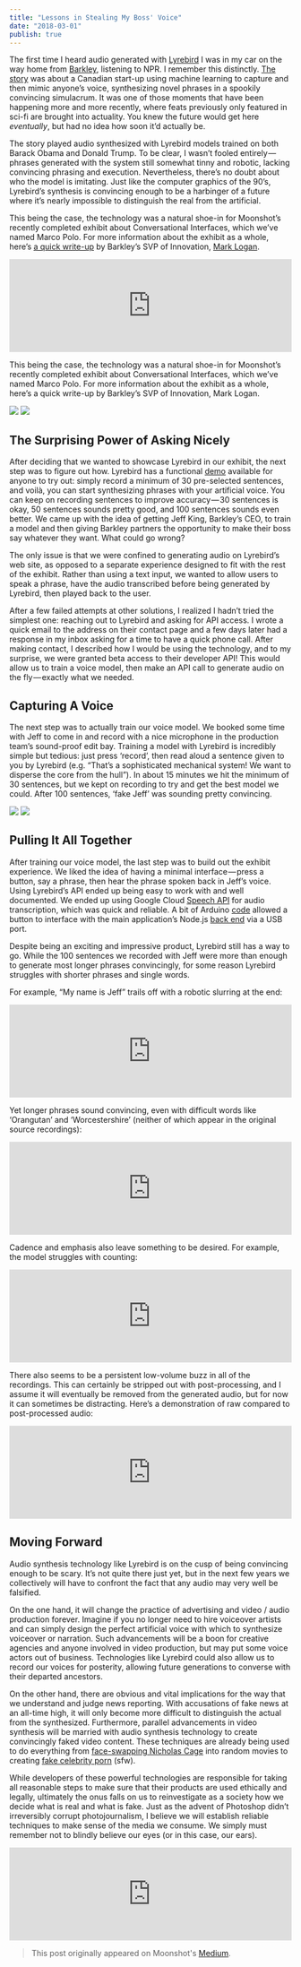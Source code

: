 ```yaml
---
title: "Lessons in Stealing My Boss' Voice"
date: "2018-03-01"
publish: true
---
```


<section class="blog-section">

The first time I heard audio generated with <a href="https://lyrebird.ai/">Lyrebird</a> I was in my car on the way home from <a href="https://www.barkleyus.com/">Barkley</a>, listening to NPR. I remember this distinctly. <a href="https://www.npr.org/2017/05/05/527013820/new-software-can-mimic-anyones-voice">The story</a> was about a Canadian start-up using machine learning to capture and then mimic anyone’s voice, synthesizing novel phrases in a spookily convincing simulacrum. It was one of those moments that have been happening more and more recently, where feats previously only featured in sci-fi are brought into actuality. You knew the future would get here _eventually_, but had no idea how soon it’d actually be.

The story played audio synthesized with Lyrebird models trained on both Barack Obama and Donald Trump. To be clear, I wasn’t fooled entirely — phrases generated with the system still somewhat tinny and robotic, lacking convincing phrasing and execution. Nevertheless, there’s no doubt about who the model is imitating. Just like the computer graphics of the 90’s, Lyrebird’s synthesis is convincing enough to be a harbinger of a future where it’s nearly impossible to distinguish the real from the artificial.

This being the case, the technology was a natural shoe-in for Moonshot’s recently completed exhibit about Conversational Interfaces, which we’ve named Marco Polo. For more information about the exhibit as a whole, here’s <a href="https://medium.com/moonshotlab/marco-polo-58201c14c669">a quick write-up</a> by Barkley’s SVP of Innovation, <a href="https://www.linkedin.com/in/marklogan/">Mark Logan</a>.

<iframe width="100%" height="166" scrolling="no" frameborder="no" src="https://w.soundcloud.com/player/?url=https%3A//api.soundcloud.com/tracks/318661840&amp;color=ff5500"></iframe>

This being the case, the technology was a natural shoe-in for Moonshot’s recently completed exhibit about Conversational Interfaces, which we’ve named Marco Polo. For more information about the exhibit as a whole, here’s a quick write-up by Barkley’s SVP of Innovation, Mark Logan.

<div class="blog-inset">
  <hidden>
    <img src='jasmine.jpg' />
    <img src='jasmine-zoom.jpg' />
  </hidden>
  <zoom-image src='jasmine.jpg' zoomSrc='jasmine-zoom.jpg' alt='Lyrebird Demo, In Situ' caption='Lyrebird Demo, In Situ'></zoom-image>
</div>

</section>

<section class="blog-section">

## The Surprising Power of Asking Nicely

After deciding that we wanted to showcase Lyrebird in our exhibit, the next step was to figure out how. Lyrebird has a functional <a href="https://lyrebird.ai/signup">demo</a> available for anyone to try out: simply record a minimum of 30 pre-selected sentences, and voilà, you can start synthesizing phrases with your artificial voice. You can keep on recording sentences to improve accuracy — 30 sentences is okay, 50 sentences sounds pretty good, and 100 sentences sounds even better. We came up with the idea of getting Jeff King, Barkley’s CEO, to train a model and then giving Barkley partners the opportunity to make their boss say whatever they want. What could go wrong?

The only issue is that we were confined to generating audio on Lyrebird’s web site, as opposed to a separate experience designed to fit with the rest of the exhibit. Rather than using a text input, we wanted to allow users to speak a phrase, have the audio transcribed before being generated by Lyrebird, then played back to the user.

After a few failed attempts at other solutions, I realized I hadn’t tried the simplest one: reaching out to Lyrebird and asking for API access. I wrote a quick email to the address on their contact page and a few days later had a response in my inbox asking for a time to have a quick phone call. After making contact, I described how I would be using the technology, and to my surprise, we were granted beta access to their developer API! This would allow us to train a voice model, then make an API call to generate audio on the fly — exactly what we needed.

</section>

<section class="blog-section">

## Capturing A Voice

The next step was to actually train our voice model. We booked some time with Jeff to come in and record with a nice microphone in the production team’s sound-proof edit bay. Training a model with Lyrebird is incredibly simple but tedious: just press ‘record’, then read aloud a sentence given to you by Lyrebird (e.g. “That’s a sophisticated mechanical system! We want to disperse the core from the hull”). In about 15 minutes we hit the minimum of 30 sentences, but we kept on recording to try and get the best model we could. After 100 sentences, ‘fake Jeff’ was sounding pretty convincing.

<div class="blog-inset">
  <hidden>
    <img src='jeff.jpg' />
    <img src='jeff-zoom.jpg' />
  </hidden>
  <zoom-image src='jeff.jpg' zoomSrc='jeff-zoom.jpg' alt='Recording Session with Barkley CEO Jeff King' caption='Recording Session with Barkley CEO Jeff King'></zoom-image>
</div>

</section>

<section class="blog-section">

## Pulling It All Together

After training our voice model, the last step was to build out the exhibit experience. We liked the idea of having a minimal interface — press a button, say a phrase, then hear the phrase spoken back in Jeff’s voice. Using Lyrebird’s API ended up being easy to work with and well documented. We ended up using Google Cloud <a href="https://cloud.google.com/speech/">Speech API</a> for audio transcription, which was quick and reliable. A bit of Arduino <a href="https://github.com/MoonshotLab/lyrebird-demo/blob/master/arduino/uno/uno.ino">code</a> allowed a button to interface with the main application’s Node.js <a href="https://github.com/MoonshotLab/lyrebird-demo/blob/master/lib/arduino.js">back end</a> via a USB port.

Despite being an exciting and impressive product, Lyrebird still has a way to go. While the 100 sentences we recorded with Jeff were more than enough to generate most longer phrases convincingly, for some reason Lyrebird struggles with shorter phrases and single words.

For example, “My name is Jeff” trails off with a robotic slurring at the end:

<iframe width="100%" height="166" scrolling="no" frameborder="no" src="https://w.soundcloud.com/player/?url=https%3A//api.soundcloud.com/tracks/402074355&amp;color=ff5500"></iframe>

Yet longer phrases sound convincing, even with difficult words like ‘Orangutan’ and ‘Worcestershire’ (neither of which appear in the original source recordings):

<iframe width="100%" height="166" scrolling="no" frameborder="no" src="https://w.soundcloud.com/player/?url=https%3A//api.soundcloud.com/tracks/402074367&amp;color=ff5500"></iframe>

Cadence and emphasis also leave something to be desired. For example, the model struggles with counting:

<iframe width="100%" height="166" scrolling="no" frameborder="no" src="https://w.soundcloud.com/player/?url=https%3A//api.soundcloud.com/tracks/402074385&amp;color=ff5500"></iframe>

There also seems to be a persistent low-volume buzz in all of the recordings. This can certainly be stripped out with post-processing, and I assume it will eventually be removed from the generated audio, but for now it can sometimes be distracting. Here’s a demonstration of raw compared to post-processed audio:

<iframe width="100%" height="166" scrolling="no" frameborder="no" src="https://w.soundcloud.com/player/?url=https%3A//api.soundcloud.com/tracks/402689490&amp;color=ff5500"></iframe>

</section>

<section class="blog-section">

## Moving Forward

Audio synthesis technology like Lyrebird is on the cusp of being convincing enough to be scary. It’s not quite there just yet, but in the next few years we collectively will have to confront the fact that any audio may very well be falsified.

On the one hand, it will change the practice of advertising and video / audio production forever. Imagine if you no longer need to hire voiceover artists and can simply design the perfect artificial voice with which to synthesize voiceover or narration. Such advancements will be a boon for creative agencies and anyone involved in video production, but may put some voice actors out of business. Technologies like Lyrebird could also allow us to record our voices for posterity, allowing future generations to converse with their departed ancestors.

On the other hand, there are obvious and vital implications for the way that we understand and judge news reporting. With accusations of fake news at an all-time high, it will only become more difficult to distinguish the actual from the synthesized. Furthermore, parallel advancements in video synthesis will be married with audio synthesis technology to create convincingly faked video content. These techniques are already being used to do everything from <a href="https://mashable.com/2018/01/31/nicolas-cage-face-swapping-deepfakes/">face-swapping Nicholas Cage</a> into random movies to creating <a href="https://www.theverge.com/2018/1/24/16929148/fake-celebrity-porn-ai-deepfake-face-swapping-artificial-intelligence-reddit">fake celebrity porn</a> (sfw).

While developers of these powerful technologies are responsible for taking all reasonable steps to make sure that their products are used ethically and legally, ultimately the onus falls on us to reinvestigate as a society how we decide what is real and what is fake. Just as the advent of Photoshop didn’t irreversibly corrupt photojournalism, I believe we will establish reliable techniques to make sense of the media we consume. We simply must remember not to blindly believe our eyes (or in this case, our ears).

<iframe width="100%" height="166" scrolling="no" frameborder="no" src="https://w.soundcloud.com/player/?url=https%3A//api.soundcloud.com/tracks/402706653&amp;color=ff5500"></iframe>

> This post originally appeared on Moonshot's <a href="https://medium.com/moonshotlab/lessons-in-stealing-my-bosses-voice-a56fb290f330">Medium</a>.

</section>
